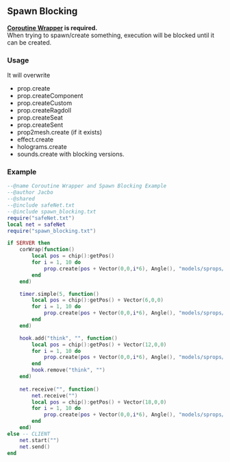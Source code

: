 ## Spawn Blocking
**[Coroutine Wrapper](https://github.com/Jacbo1/Public-Starfall/tree/main/Coroutine%20Wrapper) is required.**  
When trying to spawn/create something, execution will be blocked until it can be created.
### Usage
It will overwrite
* prop.create
* prop.createComponent
* prop.createCustom
* prop.createRagdoll
* prop.createSeat
* prop.createSent
* prop2mesh.create (if it exists)
* effect.create
* holograms.create
* sounds.create
with blocking versions.
### Example
```lua
--@name Coroutine Wrapper and Spawn Blocking Example
--@author Jacbo
--@shared
--@include safeNet.txt
--@include spawn_blocking.txt
require("safeNet.txt")
local net = safeNet
require("spawn_blocking.txt")

if SERVER then
    corWrap(function()
        local pos = chip():getPos()
        for i = 1, 10 do
            prop.create(pos + Vector(0,0,i*6), Angle(), "models/sprops/cuboids/height06/size_1/cube_6x6x6.mdl", true)
        end
    end)

    timer.simple(5, function()
        local pos = chip():getPos() + Vector(6,0,0)
        for i = 1, 10 do
            prop.create(pos + Vector(0,0,i*6), Angle(), "models/sprops/cuboids/height06/size_1/cube_6x6x6.mdl", true)
        end
    end)

    hook.add("think", "", function()
        local pos = chip():getPos() + Vector(12,0,0)
        for i = 1, 10 do
            prop.create(pos + Vector(0,0,i*6), Angle(), "models/sprops/cuboids/height06/size_1/cube_6x6x6.mdl", true)
        end
        hook.remove("think", "")
    end)
    
    net.receive("", function()
        net.receive("")
        local pos = chip():getPos() + Vector(18,0,0)
        for i = 1, 10 do
            prop.create(pos + Vector(0,0,i*6), Angle(), "models/sprops/cuboids/height06/size_1/cube_6x6x6.mdl", true)
        end
    end)
else -- CLIENT
    net.start("")
    net.send()
end
```
